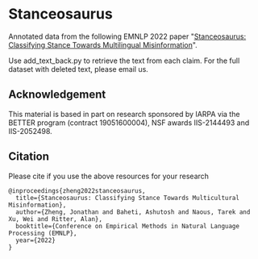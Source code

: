 # Stanceosaurus

Annotated data from the following EMNLP 2022 paper "[Stanceosaurus: Classifying Stance Towards Multilingual Misinformation](https://arxiv.org/abs/2210.15954)". 



Use add_text_back.py to retrieve the text from each claim. For the full dataset with deleted text, please email us.


## Acknowledgement

This material is based in part on research sponsored by IARPA via the BETTER program (contract 19051600004), NSF
awards IIS-2144493 and IIS-2052498.

## Citation

Please cite if you use the above resources for your research

```
@inproceedings{zheng2022stanceosaurus,
  title={Stanceosaurus: Classifying Stance Towards Multicultural Misinformation},
  author={Zheng, Jonathan and Baheti, Ashutosh and Naous, Tarek and Xu, Wei and Ritter, Alan},
  booktitle={Conference on Empirical Methods in Natural Language Processing (EMNLP},
  year={2022}
}
```
